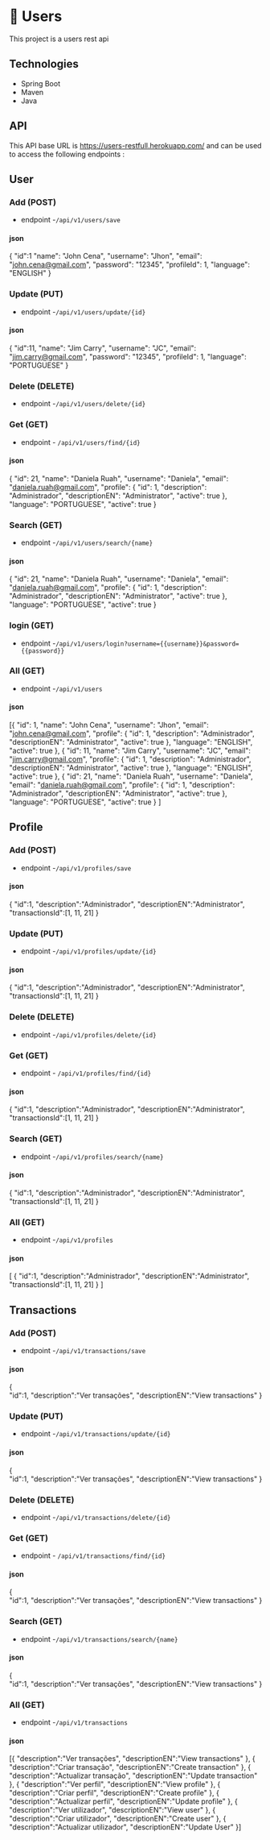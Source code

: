 # 👥 Users

This project is a users rest api 

## Technologies
- Spring Boot
- Maven
- Java

## API
This API base URL is https://users-restfull.herokuapp.com/ and can be used to access the following endpoints :

## User
### Add (POST)
- endpoint -```/api/v1/users/save```
#### json
{
    "id":1
		"name": "John Cena",
		"username": "Jhon",
		"email": "john.cena@gmail.com",
		"password": "12345",
		"profileId": 1,
		"language": "ENGLISH"
}

### Update (PUT)
- endpoint -```/api/v1/users/update/{id}```
#### json
{
    "id":11,
		"name": "Jim Carry",
		"username": "JC",
		"email": "jim.carry@gmail.com",
		"password": "12345",
		"profileId": 1,
		"language": "PORTUGUESE"
}

### Delete  (DELETE)
- endpoint -```/api/v1/users/delete/{id}```

### Get (GET)
- endpoint - ```/api/v1/users/find/{id}```
#### json
{
  "id": 21,
  "name": "Daniela Ruah",
	"username": "Daniela",
	"email": "daniela.ruah@gmail.com",
  "profile": {
      "id": 1,
      "description": "Administrador",
      "descriptionEN": "Administrator",
      "active": true
  },
  "language": "PORTUGUESE",
  "active": true
 }

### Search (GET)
- endpoint -```/api/v1/users/search/{name}```
#### json
{
  "id": 21,
  "name": "Daniela Ruah",
	"username": "Daniela",
	"email": "daniela.ruah@gmail.com",
  "profile": {
      "id": 1,
      "description": "Administrador",
      "descriptionEN": "Administrator",
      "active": true
  },
  "language": "PORTUGUESE",
  "active": true
 }

### login (GET)
- endpoint -```/api/v1/users/login?username={{username}}&password={{password}}```

### All (GET)
- endpoint -```/api/v1/users```

#### json
[{
  "id": 1,
  "name": "John Cena",
	"username": "Jhon",
	"email": "john.cena@gmail.com",
  "profile": {
      "id": 1,
      "description": "Administrador",
      "descriptionEN": "Administrator",
      "active": true
  },
  "language": "ENGLISH",
  "active": true
 },
 {
  "id": 11,
  "name": "Jim Carry",
	"username": "JC",
	"email": "jim.carry@gmail.com",
  "profile": {
      "id": 1,
      "description": "Administrador",
      "descriptionEN": "Administrator",
      "active": true
   },
   "language": "ENGLISH",
   "active": true
  },
  {
  "id": 21,
  "name": "Daniela Ruah",
	"username": "Daniela",
	"email": "daniela.ruah@gmail.com",
  "profile": {
      "id": 1,
      "description": "Administrador",
      "descriptionEN": "Administrator",
      "active": true
  },
  "language": "PORTUGUESE",
  "active": true
 }
]

## Profile
### Add (POST)
- endpoint -```/api/v1/profiles/save```
#### json
{
    "id":1,
    "description":"Administrador",
    "descriptionEN":"Administrator",
    "transactionsId":[1, 11, 21]
}

### Update (PUT)
- endpoint -```/api/v1/profiles/update/{id}```
#### json
{
    "id":1,
    "description":"Administrador",
    "descriptionEN":"Administrator",
    "transactionsId":[1, 11, 21]
}


### Delete  (DELETE)
- endpoint -```/api/v1/profiles/delete/{id}```

### Get (GET)
- endpoint - ```/api/v1/profiles/find/{id}```
#### json
{
    "id":1,
    "description":"Administrador",
    "descriptionEN":"Administrator",
    "transactionsId":[1, 11, 21]
}

### Search (GET)
- endpoint -```/api/v1/profiles/search/{name}```
#### json
{
    "id":1,
    "description":"Administrador",
    "descriptionEN":"Administrator",
    "transactionsId":[1, 11, 21]
}

### All (GET)
- endpoint -```/api/v1/profiles```
#### json
[
{
    "id":1,
    "description":"Administrador",
    "descriptionEN":"Administrator",
    "transactionsId":[1, 11, 21]
}
]


## Transactions
### Add (POST)
- endpoint -```/api/v1/transactions/save```
#### json
{   
    "id":1,
    "description":"Ver transações",
    "descriptionEN":"View transactions"
}

### Update (PUT)
- endpoint -```/api/v1/transactions/update/{id}```
#### json
{      
    "id":1,
    "description":"Ver transações",
    "descriptionEN":"View transactions"
}

### Delete  (DELETE)
- endpoint -```/api/v1/transactions/delete/{id}```

### Get (GET)
- endpoint - ```/api/v1/transactions/find/{id}```
#### json
{      
    "id":1,
    "description":"Ver transações",
    "descriptionEN":"View transactions"
}


### Search (GET)
- endpoint -```/api/v1/transactions/search/{name}```
#### json
{      
    "id":1,
    "description":"Ver transações",
    "descriptionEN":"View transactions"
}

### All (GET)
- endpoint -```/api/v1/transactions```
#### json

[{
    "description":"Ver transações",
    "descriptionEN":"View transactions"
},
{
    "description":"Criar transação",
    "descriptionEN":"Create transaction"
},
{
    "description":"Actualizar transação",
    "descriptionEN":"Update transaction"
},
{
    "description":"Ver perfil",
    "descriptionEN":"View profile"
},
{
    "description":"Criar perfil",
    "descriptionEN":"Create profile"
},
{
    "description":"Actualizar perfil",
    "descriptionEN":"Update profile"
},
{
    "description":"Ver utilizador",
    "descriptionEN":"View user"
},
{
    "description":"Criar utilizador",
    "descriptionEN":"Create user"
},
{
    "description":"Actualizar utilizador",
    "descriptionEN":"Update User"
}]

